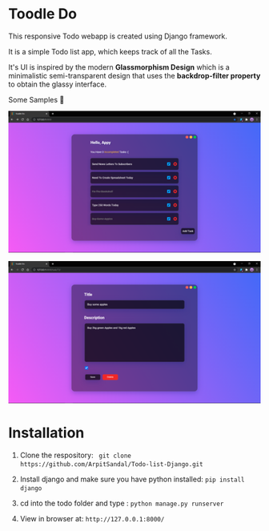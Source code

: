 # Toodle Do

This responsive Todo webapp is created using Django framework.

It is a simple Todo list app, which keeps track of all the Tasks.

It's UI is inspired by the modern **Glassmorphism Design** which
is a minimalistic semi-transparent design that uses the **backdrop-filter property**
to obtain the glassy interface.

Some Samples :rocket:


![Sample1](Sample_img/img1.png)


![Sample2](Sample_img/img.png)


# Installation

1. Clone the respository: ``` git clone https://github.com/ArpitSandal/Todo-list-Django.git```

2. Install django and make sure you have python installed: ``` pip install django ```

3. cd into the todo folder and type : ``` python manage.py runserver ```

4. View in browser at: ``` http://127.0.0.1:8000/ ```

